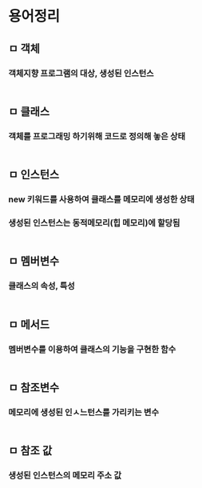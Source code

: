 # 용어정리
## ㅁ 객체
### 객체지향 프로그램의 대상, 생성된 인스턴스<br></br>

## ㅁ 클래스
### 객체를 프로그래밍 하기위해 코드로 정의해 놓은 상태<br></br>

## ㅁ 인스턴스
### new 키워드를 사용하여 클래스를 메모리에 생성한 상태
### 생성된 인스턴스는 동적메모리(힙 메모리)에 할당됨<br></br>

## ㅁ 멤버변수
### 클래스의 속성, 특성<br></br>

## ㅁ 메서드
### 멤버변수를 이용하여 클래스의 기능을 구현한 함수<br></br>

## ㅁ 참조변수
### 메모리에 생성된 인ㅅ느턴스를 가리키는 변수<br></br>

## ㅁ 참조 값
### 생성된 인스턴스의 메모리 주소 값<br></br>



















